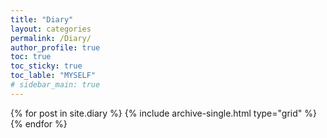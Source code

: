 ```yaml
---
title: "Diary"
layout: categories
permalink: /Diary/
author_profile: true
toc: true
toc_sticky: true
toc_lable: "MYSELF"
# sidebar_main: true
---
```


{% for post in site.diary %} {% include archive-single.html type="grid" %} {%
endfor %}
